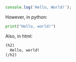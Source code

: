```js
console.log('Hello, World!');
```

However, in python:

```py
print("Hello, world!")
```

Also, in html:

```html
(h2)
  Hello, world!
(/h2)
```